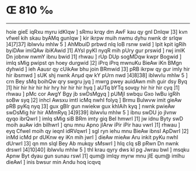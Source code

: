 # Œ 810 ‰
---
hoie gieE iqRxu myru idKIqw ] sRmu krqy dm AwF kau qy gnI DnIqw ]3]
kvn vfweI kih skau byAMq gunIqw ] kir ikrpw muih nwmu dyhu nwnk dr
srIqw ]4]7]37] iblwvlu mhlw 5 ] AhMbuiD prbwd nIq loB rsnw
swid ] lpit kpit igRih byiDAw imiQAw ibiKAwid ]1] AYsI pyKI nyqR
mih pUry gur prswid ] rwj imlK Dn jobnw nwmY ibnu bwid ]1] rhwau ]
rUp DUp sogMDqw kwpr Bogwid ] imlq sMig pwipst qn hoey durgwid ]2]
iPrq iPrq mwnuKu BieAw iKn BMgn dyhwid ] ieh Aausr qy cUikAw bhu
join BRmwid ]3] pRB ikrpw qy gur imly hir hir ibsmwd ] sUK shj
nwnk Anµd qw kY pUrn nwd ]4]8]38] iblwvlu mhlw 5 ] crn Bey sMq
boihQw qry swgru jyq ] mwrg pwey auidAwn mih guir dsy Byq ]1] hir
hir hir hir hir hry hir hir hir hyq ] aUTq bYTq sovqy hir hir hir
cyq ]1] rhwau ] pMc cor AwgY Bgy jb swDsMgyq ] pUMjI swbqu Gxo lwBu
igRih soBw syq ]2] inhcl Awsxu imtI icMq nwhI folyq ] Brmu Bulwvw
imit gieAw pRB pyKq nyq ]3] gux gBIr gun nwiekw gux khIAih kyq ]
nwnk pwieAw swDsMig hir hir AMmRyq ]4]9]39] iblwvlu mhlw 5 ]
ibnu swDU jo jIvnw qyqo ibrQwrI ] imlq sMig siB BRm imty giq BeI
hmwrI ]1] jw idnu Byty swD moih auAw idn bilhwrI ] qnu mnu Apno
jIArw iPir iPir hau vwrI ]1] rhwau ] eyq CfweI moih qy ieqnI
idRVqwrI ] sgl ryn iehu mnu BieAw ibnsI ApDwrI ]2] inMd icMd pr
dUKnw ey iKn mih jwrI ] dieAw mieAw Aru inkit pyKu nwhI dUrwrI ]3]
qn mn sIql Bey Ab mukqy sMswrI ] hIq cIq sB pRwn Dn nwnk drswrI
]4]10]40] iblwvlu mhlw 5 ] thl krau qyry dws kI pg Jwrau bwl
] msqku Apnw Byt dyau gun sunau rswl ]1] qum@ imlqy myrw mnu jIE qum@
imlhu dieAwl ] inis bwsur min Andu hoq icqvq
####
